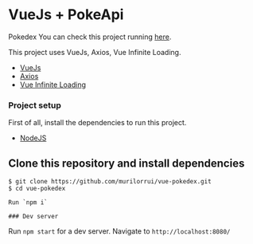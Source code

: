 # VueJs + PokeApi

Pokedex
You can check this project running [here](https://vue-pokedex-2021.web.app/).

This project uses VueJs, Axios, Vue Infinite Loading.
- [VueJs](https://vuejs.org/)
- [Axios](https://axios-http.com/)
- [Vue Infinite Loading](https://www.npmjs.com/package/vue-infinite-loading)

### Project setup

First of all, install the dependencies to run this project.
- [NodeJS](https://nodejs.org/en/)

## Clone this repository and install dependencies
```
$ git clone https://github.com/murilorrui/vue-pokedex.git
$ cd vue-pokedex

Run `npm i`

### Dev server
```
Run `npm start` for a dev server. Navigate to `http://localhost:8080/`
```
